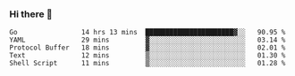 ### Hi there 👋

<!--
**yeya24/yeya24** is a ✨ _special_ ✨ repository because its `README.md` (this file) appears on your GitHub profile.

Here are some ideas to get you started:

- 🔭 I’m currently working on ...
- 🌱 I’m currently learning ...
- 👯 I’m looking to collaborate on ...
- 🤔 I’m looking for help with ...
- 💬 Ask me about ...
- 📫 How to reach me: ...
- 😄 Pronouns: ...
- ⚡ Fun fact: ...
-->

<!--START_SECTION:waka-->

```text
Go                14 hrs 13 mins  ██████████████████████▓░░   90.95 %
YAML              29 mins         ▓░░░░░░░░░░░░░░░░░░░░░░░░   03.14 %
Protocol Buffer   18 mins         ▓░░░░░░░░░░░░░░░░░░░░░░░░   02.01 %
Text              12 mins         ▒░░░░░░░░░░░░░░░░░░░░░░░░   01.30 %
Shell Script      11 mins         ▒░░░░░░░░░░░░░░░░░░░░░░░░   01.28 %
```

<!--END_SECTION:waka-->
